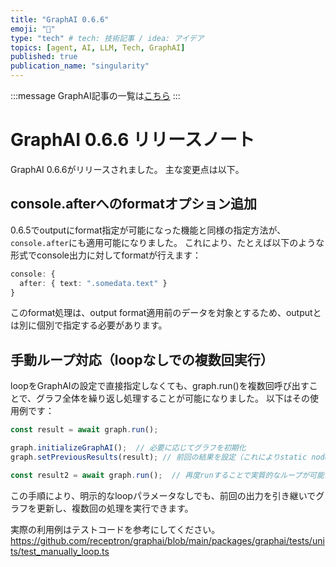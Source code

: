 ```yaml
---
title: "GraphAI 0.6.6"
emoji: "🤖"
type: "tech" # tech: 技術記事 / idea: アイデア
topics: [agent, AI, LLM, Tech, GraphAI]
published: true
publication_name: "singularity"
---
```


:::message
GraphAI記事の一覧は[こちら](https://zenn.dev/singularity/articles/graphai-index)
:::

# GraphAI 0.6.6 リリースノート

GraphAI 0.6.6がリリースされました。
主な変更点は以下。

## console.afterへのformatオプション追加

0.6.5でoutputにformat指定が可能になった機能と同様の指定方法が、`console.after`にも適用可能になりました。
これにより、たとえば以下のような形式でconsole出力に対してformatが行えます：

```typescript
console: {
  after: { text: ".somedata.text" }
}
```

このformat処理は、output format適用前のデータを対象とするため、outputとは別に個別で指定する必要があります。

## 手動ループ対応（loopなしでの複数回実行）

loopをGraphAIの設定で直接指定しなくても、graph.run()を複数回呼び出すことで、グラフ全体を繰り返し処理することが可能になりました。
以下はその使用例です：

```typescript
const result = await graph.run();

graph.initializeGraphAI();  // 必要に応じてグラフを初期化
graph.setPreviousResults(result); // 前回の結果を設定（これによりstatic nodeのupdateが適用）

const result2 = await graph.run();  // 再度runすることで実質的なループが可能
```

この手順により、明示的なloopパラメータなしでも、前回の出力を引き継いでグラフを更新し、複数回の処理を実行できます。

実際の利用例はテストコードを参考にしてください。
https://github.com/receptron/graphai/blob/main/packages/graphai/tests/units/test_manually_loop.ts